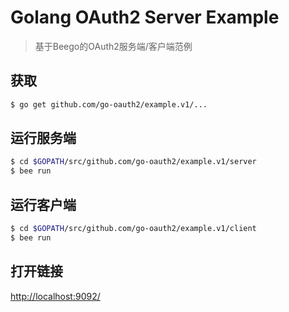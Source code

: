 # Golang OAuth2 Server Example

> 基于Beego的OAuth2服务端/客户端范例

## 获取

``` bash
$ go get github.com/go-oauth2/example.v1/...
```

## 运行服务端

``` bash
$ cd $GOPATH/src/github.com/go-oauth2/example.v1/server
$ bee run
```

## 运行客户端

``` bash
$ cd $GOPATH/src/github.com/go-oauth2/example.v1/client
$ bee run
```

## 打开链接

[http://localhost:9092/](http://localhost:9092/)